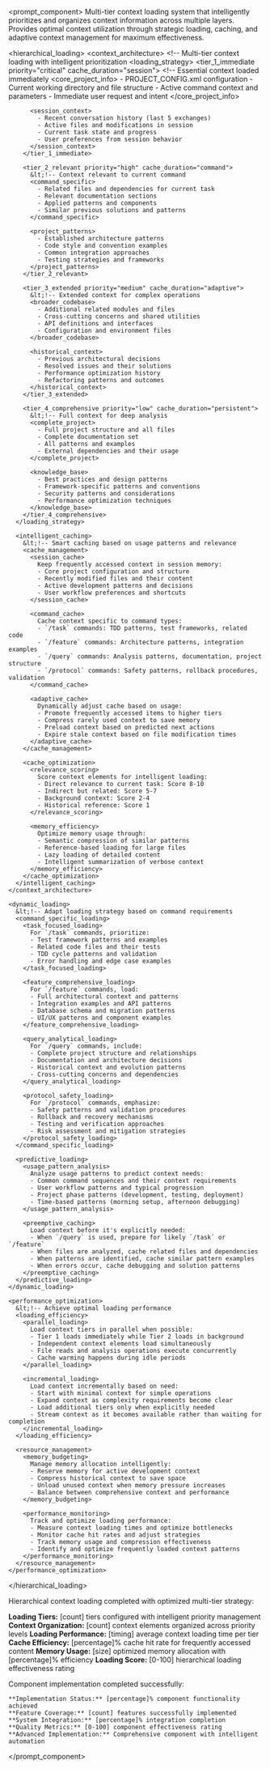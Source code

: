 <prompt_component>
  <step name="Hierarchical Context Loading">
    <description>
Multi-tier context loading system that intelligently prioritizes and organizes context information across multiple layers. Provides optimal context utilization through strategic loading, caching, and adaptive context management for maximum effectiveness.
    </description>
  </step>

  <hierarchical_loading>
    <context_architecture>
      &lt;!-- Multi-tier context loading with intelligent prioritization 
      <loading_strategy>
        <tier_1_immediate priority="critical" cache_duration="session">
          &lt;!-- Essential context loaded immediately 
          <core_project_info>
            - PROJECT_CONFIG.xml configuration
            - Current working directory and file structure
            - Active command context and parameters
            - Immediate user request and intent
          </core_project_info>
          
          <session_context>
            - Recent conversation history (last 5 exchanges)
            - Active files and modifications in session
            - Current task state and progress
            - User preferences from session behavior
          </session_context>
        </tier_1_immediate>
        
        <tier_2_relevant priority="high" cache_duration="command">
          &lt;!-- Context relevant to current command 
          <command_specific>
            - Related files and dependencies for current task
            - Relevant documentation sections
            - Applied patterns and components
            - Similar previous solutions and patterns
          </command_specific>
          
          <project_patterns>
            - Established architecture patterns
            - Code style and convention examples
            - Common integration approaches
            - Testing strategies and frameworks
          </project_patterns>
        </tier_2_relevant>
        
        <tier_3_extended priority="medium" cache_duration="adaptive">
          &lt;!-- Extended context for complex operations 
          <broader_codebase>
            - Additional related modules and files
            - Cross-cutting concerns and shared utilities
            - API definitions and interfaces
            - Configuration and environment files
          </broader_codebase>
          
          <historical_context>
            - Previous architectural decisions
            - Resolved issues and their solutions
            - Performance optimization history
            - Refactoring patterns and outcomes
          </historical_context>
        </tier_3_extended>
        
        <tier_4_comprehensive priority="low" cache_duration="persistent">
          &lt;!-- Full context for deep analysis 
          <complete_project>
            - Full project structure and all files
            - Complete documentation set
            - All patterns and examples
            - External dependencies and their usage
          </complete_project>
          
          <knowledge_base>
            - Best practices and design patterns
            - Framework-specific patterns and conventions
            - Security patterns and considerations
            - Performance optimization techniques
          </knowledge_base>
        </tier_4_comprehensive>
      </loading_strategy>
      
      <intelligent_caching>
        &lt;!-- Smart caching based on usage patterns and relevance 
        <cache_management>
          <session_cache>
            Keep frequently accessed context in session memory:
            - Core project configuration and structure
            - Recently modified files and their content
            - Active development patterns and decisions
            - User workflow preferences and shortcuts
          </session_cache>
          
          <command_cache>
            Cache context specific to command types:
            - `/task` commands: TDD patterns, test frameworks, related code
            - `/feature` commands: Architecture patterns, integration examples
            - `/query` commands: Analysis patterns, documentation, project structure
            - `/protocol` commands: Safety patterns, rollback procedures, validation
          </command_cache>
          
          <adaptive_cache>
            Dynamically adjust cache based on usage:
            - Promote frequently accessed items to higher tiers
            - Compress rarely used context to save memory
            - Preload context based on predicted next actions
            - Expire stale context based on file modification times
          </adaptive_cache>
        </cache_management>
        
        <cache_optimization>
          <relevance_scoring>
            Score context elements for intelligent loading:
            - Direct relevance to current task: Score 8-10
            - Indirect but related: Score 5-7
            - Background context: Score 2-4
            - Historical reference: Score 1
          </relevance_scoring>
          
          <memory_efficiency>
            Optimize memory usage through:
            - Semantic compression of similar patterns
            - Reference-based loading for large files
            - Lazy loading of detailed content
            - Intelligent summarization of verbose context
          </memory_efficiency>
        </cache_optimization>
      </intelligent_caching>
    </context_architecture>
    
    <dynamic_loading>
      &lt;!-- Adapt loading strategy based on command requirements 
      <command_specific_loading>
        <task_focused_loading>
          For `/task` commands, prioritize:
          - Test framework patterns and examples
          - Related code files and their tests
          - TDD cycle patterns and validation
          - Error handling and edge case examples
        </task_focused_loading>
        
        <feature_comprehensive_loading>
          For `/feature` commands, load:
          - Full architectural context and patterns
          - Integration examples and API patterns
          - Database schema and migration patterns
          - UI/UX patterns and component examples
        </feature_comprehensive_loading>
        
        <query_analytical_loading>
          For `/query` commands, include:
          - Complete project structure and relationships
          - Documentation and architecture decisions
          - Historical context and evolution patterns
          - Cross-cutting concerns and dependencies
        </query_analytical_loading>
        
        <protocol_safety_loading>
          For `/protocol` commands, emphasize:
          - Safety patterns and validation procedures
          - Rollback and recovery mechanisms
          - Testing and verification approaches
          - Risk assessment and mitigation strategies
        </protocol_safety_loading>
      </command_specific_loading>
      
      <predictive_loading>
        <usage_pattern_analysis>
          Analyze usage patterns to predict context needs:
          - Common command sequences and their context requirements
          - User workflow patterns and typical progression
          - Project phase patterns (development, testing, deployment)
          - Time-based patterns (morning setup, afternoon debugging)
        </usage_pattern_analysis>
        
        <preemptive_caching>
          Load context before it's explicitly needed:
          - When `/query` is used, prepare for likely `/task` or `/feature`
          - When files are analyzed, cache related files and dependencies
          - When patterns are identified, cache similar pattern examples
          - When errors occur, cache debugging and solution patterns
        </preemptive_caching>
      </predictive_loading>
    </dynamic_loading>
    
    <performance_optimization>
      &lt;!-- Achieve optimal loading performance 
      <loading_efficiency>
        <parallel_loading>
          Load context tiers in parallel when possible:
          - Tier 1 loads immediately while Tier 2 loads in background
          - Independent context elements load simultaneously
          - File reads and analysis operations execute concurrently
          - Cache warming happens during idle periods
        </parallel_loading>
        
        <incremental_loading>
          Load context incrementally based on need:
          - Start with minimal context for simple operations
          - Expand context as complexity requirements become clear
          - Load additional tiers only when explicitly needed
          - Stream context as it becomes available rather than waiting for completion
        </incremental_loading>
      </loading_efficiency>
      
      <resource_management>
        <memory_budgeting>
          Manage memory allocation intelligently:
          - Reserve memory for active development context
          - Compress historical context to save space
          - Unload unused context when memory pressure increases
          - Balance between comprehensive context and performance
        </memory_budgeting>
        
        <performance_monitoring>
          Track and optimize loading performance:
          - Measure context loading times and optimize bottlenecks
          - Monitor cache hit rates and adjust strategies
          - Track memory usage and compression effectiveness
          - Identify and optimize frequently loaded context patterns
        </performance_monitoring>
      </resource_management>
    </performance_optimization>
  </hierarchical_loading>

  <output>
Hierarchical context loading completed with optimized multi-tier strategy:

**Loading Tiers:** [count] tiers configured with intelligent priority management
**Context Organization:** [count] context elements organized across priority levels
**Loading Performance:** [timing] average context loading time per tier
**Cache Efficiency:** [percentage]% cache hit rate for frequently accessed content
**Memory Usage:** [size] optimized memory allocation with [percentage]% efficiency
**Loading Score:** [0-100] hierarchical loading effectiveness rating
  </output>

  <output>
    Component implementation completed successfully:

    **Implementation Status:** [percentage]% component functionality achieved
    **Feature Coverage:** [count] features successfully implemented
    **System Integration:** [percentage]% integration completion
    **Quality Metrics:** [0-100] component effectiveness rating
    **Advanced Implementation:** Comprehensive component with intelligent automation
  </output>

</prompt_component>